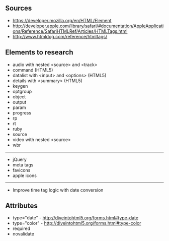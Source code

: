 ## Sources

* https://developer.mozilla.org/en/HTML/Element
* http://developer.apple.com/library/safari/#documentation/AppleApplications/Reference/SafariHTMLRef/Articles/HTMLTags.html
* http://www.htmldog.com/reference/htmltags/

## Elements to research

* audio with nested &lt;source&gt; and &lt;track&gt;
* command (HTML5)
* datalist with &lt;input&gt; and &lt;options&gt; (HTML5)
* details with &lt;summary&gt; (HTML5)
* keygen
* optgroup
* object
* output
* param
* progress
* rp
* rt
* ruby
* source
* video with nested &lt;source&gt;
* wbr

---

* jQuery
* meta tags
* favicons
* apple icons

---

* Improve time tag logic with date conversion

## Attributes

* type="date" - http://diveintohtml5.org/forms.html#type-date
* type="color" - http://diveintohtml5.org/forms.html#type-color
* required
* novalidate